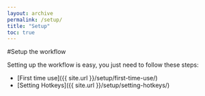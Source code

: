 ```yaml
---
layout: archive
permalink: /setup/
title: "Setup"
toc: true
---
```


#Setup the workflow

Setting up the workflow is easy, you just need to follow these steps:

* [First time use]({{ site.url }}/setup/first-time-use/)
* [Setting Hotkeys]({{ site.url }}/setup/setting-hotkeys/)